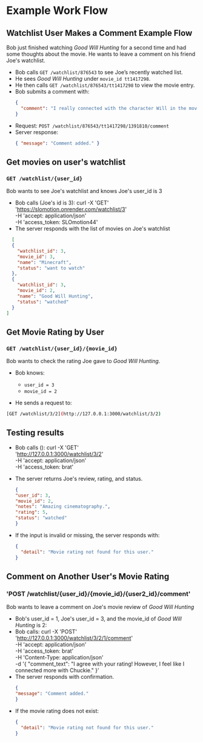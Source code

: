 # Example Work Flow 
## Watchlist User Makes a Comment Example Flow
Bob just finished watching *Good Will Hunting* for a second time and had some thoughts about the movie. He wants to leave a comment on his friend Joe's watchlist.

- Bob calls `GET /watchlist/876543` to see Joe’s recently watched list.
- He sees *Good Will Hunting* under `movie_id tt1417298`.
- He then calls `GET /watchlist/876543/tt1417298` to view the movie entry.
- Bob submits a comment with:
  ```json
  {
    "comment": "I really connected with the character Will in the movie."
  }
  ```
- Request: `POST /watchlist/876543/tt1417298/1391810/comment`
- Server response:
  ```json
  { "message": "Comment added." }
  ```
## Get movies on user's watchlist
### `GET /watchlist/{user_id}`
Bob wants to see Joe's watchlist and knows Joe's user_id is 3
- Bob calls (Joe's id is 3):
  curl -X 'GET' \
  'https://slomotion.onrender.com/watchlist/3' \
  -H 'accept: application/json' \
  -H 'access_token: SLOmotion44'
- The server responds with the list of movies on Joe's watchlist
```json
  [
  {
    "watchlist_id": 3,
    "movie_id": 3,
    "name": "Minecraft",
    "status": "want to watch"
  },
  {
    "watchlist_id": 3,
    "movie_id": 2,
    "name": "Good Will Hunting",
    "status": "watched"
  }
]
```

## Get Movie Rating by User

### `GET /watchlist/{user_id}/{movie_id}`
Bob wants to check the rating Joe gave to *Good Will Hunting*.

- Bob knows:
  - `user_id = 3`
  - `movie_id = 2`

- He sends a request to:
```bash
[GET /watchlist/3/2](http://127.0.0.1:3000/watchlist/3/2)
```

## Testing results
- Bob calls ():
  curl -X 'GET' \
  'http://127.0.0.1:3000/watchlist/3/2' \
  -H 'accept: application/json' \
  -H 'access_token: brat'

- The server returns Joe's review, rating, and status.
  ```json
  {
  "user_id": 3,
  "movie_id": 2,
  "notes": "Amazing cinematography.",
  "rating": 5,
  "status": "watched"
  }
  ```

- If the input is invalid or missing, the server responds with:
  ```json
  {
    "detail": "Movie rating not found for this user."
  }
  ```
  
## Comment on Another User's Movie Rating
### 'POST /watchlist/{user_id}/{movie_id}/{user2_id}/comment'
Bob wants to leave a comment on Joe's movie review of _Good Will Hunting_
- Bob's user_id = 1, Joe's user_id = 3, and the movie_id of _Good Will Hunting_ is 2:
- Bob calls: curl -X 'POST' \
  'http://127.0.0.1:3000/watchlist/3/2/1/comment' \
  -H 'accept: application/json' \
  -H 'access_token: brat' \
  -H 'Content-Type: application/json' \
  -d '{
    "comment_text": "I agree with your rating! However, I feel like I connected more with Chuckie."
  }'
- The server responds with confirmation.
  ```json
  {
  "message": "Comment added."
  }
  ```
- If the movie rating does not exist:
  ```json
  {
    "detail": "Movie rating not found for this user."
  }
  ```
